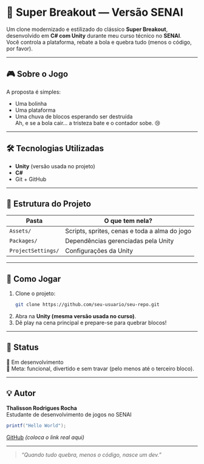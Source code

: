 # 🧱 Super Breakout — Versão SENAI

Um clone modernizado e estilizado do clássico **Super Breakout**, desenvolvido em **C# com Unity** durante meu curso técnico no **SENAI**.  
Você controla a plataforma, rebate a bola e quebra tudo (menos o código, por favor).

---

## 🎮 Sobre o Jogo

A proposta é simples:  
- Uma bolinha
- Uma plataforma
- Uma chuva de blocos esperando ser destruída  
Ah, e se a bola cair... a tristeza bate e o contador sobe. 😢

---

## 🛠️ Tecnologias Utilizadas

- **Unity** (versão usada no projeto)
- **C#**
- Git + GitHub

---

## 📁 Estrutura do Projeto

| Pasta | O que tem nela? |
|-------|------------------|
| `Assets/` | Scripts, sprites, cenas e toda a alma do jogo |
| `Packages/` | Dependências gerenciadas pela Unity |
| `ProjectSettings/` | Configurações da Unity |

---

## 🚀 Como Jogar

1. Clone o projeto:
   ```bash
   git clone https://github.com/seu-usuario/seu-repo.git
   ```
2. Abra na **Unity (mesma versão usada no curso)**.
3. Dê play na cena principal e prepare-se para quebrar blocos!

---

## 📌 Status

🧪 Em desenvolvimento  
🎯 Meta: funcional, divertido e sem travar (pelo menos até o terceiro bloco).

---

## 💡 Autor

**Thalisson Rodrigues Rocha**  
Estudante de desenvolvimento de jogos no SENAI  
```csharp
printf("Hello World");
```

[GitHub](https://github.com/seu-user-aqui) *(coloca o link real aqui)*

---

> _“Quando tudo quebra, menos o código, nasce um dev.”_
